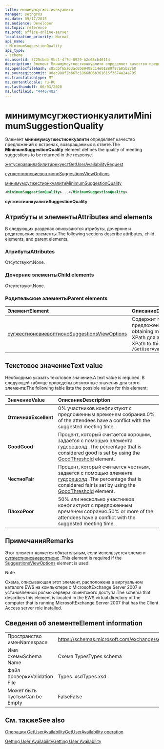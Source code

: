 ```yaml
---
title: минимумсугжестионкуалити
manager: sethgros
ms.date: 09/17/2015
ms.audience: Developer
ms.topic: reference
ms.prod: office-online-server
localization_priority: Normal
api_name:
- MinimumSuggestionQuality
api_type:
- schema
ms.assetid: 3725cbd4-9bc1-4f7d-8929-b2c68cb46114
description: Элемент Минимумсугжестионкуалити определяет качество предложений о встречах, возвращаемых в ответе.
ms.openlocfilehash: c85cbf65a63ac0b09408c14e01889f97a05b27b0
ms.sourcegitcommit: 88ec988f2bb67c1866d06b361615f3674a24e795
ms.translationtype: MT
ms.contentlocale: ru-RU
ms.lasthandoff: 06/03/2020
ms.locfileid: "44467482"
---
```

# <a name="minimumsuggestionquality"></a><span data-ttu-id="bc238-103">минимумсугжестионкуалити</span><span class="sxs-lookup"><span data-stu-id="bc238-103">MinimumSuggestionQuality</span></span>

<span data-ttu-id="bc238-104">Элемент **минимумсугжестионкуалити** определяет качество предложений о встречах, возвращаемых в ответе.</span><span class="sxs-lookup"><span data-stu-id="bc238-104">The **MinimumSuggestionQuality** element defines the quality of meeting suggestions to be returned in the response.</span></span> 
  
[<span data-ttu-id="bc238-105">жетусераваилабилитирекуест</span><span class="sxs-lookup"><span data-stu-id="bc238-105">GetUserAvailabilityRequest</span></span>](getuseravailabilityrequest.md)
  
[<span data-ttu-id="bc238-106">сугжестионсвиевоптионс</span><span class="sxs-lookup"><span data-stu-id="bc238-106">SuggestionsViewOptions</span></span>](suggestionsviewoptions.md)
  
[<span data-ttu-id="bc238-107">минимумсугжестионкуалити</span><span class="sxs-lookup"><span data-stu-id="bc238-107">MinimumSuggestionQuality</span></span>](minimumsuggestionquality.md)
  
```xml
<MinimumSuggestionQuality>...</MinimumSuggestionQuality>
```

 <span data-ttu-id="bc238-108">**сугжестионкуалити**</span><span class="sxs-lookup"><span data-stu-id="bc238-108">**SuggestionQuality**</span></span>
## <a name="attributes-and-elements"></a><span data-ttu-id="bc238-109">Атрибуты и элементы</span><span class="sxs-lookup"><span data-stu-id="bc238-109">Attributes and elements</span></span>

<span data-ttu-id="bc238-110">В следующих разделах описываются атрибуты, дочерние и родительские элементы.</span><span class="sxs-lookup"><span data-stu-id="bc238-110">The following sections describe attributes, child elements, and parent elements.</span></span>
  
### <a name="attributes"></a><span data-ttu-id="bc238-111">Атрибуты</span><span class="sxs-lookup"><span data-stu-id="bc238-111">Attributes</span></span>

<span data-ttu-id="bc238-112">Отсутствуют.</span><span class="sxs-lookup"><span data-stu-id="bc238-112">None.</span></span>
  
### <a name="child-elements"></a><span data-ttu-id="bc238-113">Дочерние элементы</span><span class="sxs-lookup"><span data-stu-id="bc238-113">Child elements</span></span>

<span data-ttu-id="bc238-114">Отсутствуют.</span><span class="sxs-lookup"><span data-stu-id="bc238-114">None.</span></span>
  
### <a name="parent-elements"></a><span data-ttu-id="bc238-115">Родительские элементы</span><span class="sxs-lookup"><span data-stu-id="bc238-115">Parent elements</span></span>

|<span data-ttu-id="bc238-116">**Элемент**</span><span class="sxs-lookup"><span data-stu-id="bc238-116">**Element**</span></span>|<span data-ttu-id="bc238-117">**Описание**</span><span class="sxs-lookup"><span data-stu-id="bc238-117">**Description**</span></span>|
|:-----|:-----|
|[<span data-ttu-id="bc238-118">сугжестионсвиевоптионс</span><span class="sxs-lookup"><span data-stu-id="bc238-118">SuggestionsViewOptions</span></span>](suggestionsviewoptions.md) <br/> |<span data-ttu-id="bc238-119">Содержит параметры для получения сведений о предложении собрания.</span><span class="sxs-lookup"><span data-stu-id="bc238-119">Contains the options for obtaining meeting suggestion information.</span></span>  <br/> <span data-ttu-id="bc238-120">XPath для этого элемента:</span><span class="sxs-lookup"><span data-stu-id="bc238-120">The following is the XPath to this element:</span></span>  <br/>  `/GetUserAvailabilityRequest/SuggestionViewOptions` <br/> |
   
## <a name="text-value"></a><span data-ttu-id="bc238-121">Текстовое значение</span><span class="sxs-lookup"><span data-stu-id="bc238-121">Text value</span></span>

<span data-ttu-id="bc238-122">Необходимо указать текстовое значение.</span><span class="sxs-lookup"><span data-stu-id="bc238-122">A text value is required.</span></span> <span data-ttu-id="bc238-123">В следующей таблице приведены возможные значения для этого элемента:</span><span class="sxs-lookup"><span data-stu-id="bc238-123">The following table lists the possible values for this element:</span></span>
  
|<span data-ttu-id="bc238-124">**Значение**</span><span class="sxs-lookup"><span data-stu-id="bc238-124">**Value**</span></span>|<span data-ttu-id="bc238-125">**Описание**</span><span class="sxs-lookup"><span data-stu-id="bc238-125">**Description**</span></span>|
|:-----|:-----|
|<span data-ttu-id="bc238-126">**Отличная**</span><span class="sxs-lookup"><span data-stu-id="bc238-126">**Excellent**</span></span> <br/> |<span data-ttu-id="bc238-127">0% участников конфликтуют с предложенным временем собрания.</span><span class="sxs-lookup"><span data-stu-id="bc238-127">0% of the attendees have a conflict with the suggested meeting time.</span></span>  <br/> |
|<span data-ttu-id="bc238-128">**Good**</span><span class="sxs-lookup"><span data-stu-id="bc238-128">**Good**</span></span> <br/> |<span data-ttu-id="bc238-129">Процент, который считается хорошим, задается с помощью элемента [гудсрешолд](goodthreshold.md) .</span><span class="sxs-lookup"><span data-stu-id="bc238-129">The percentage that is considered good is set by using the [GoodThreshold](goodthreshold.md) element.</span></span>  <br/> |
|<span data-ttu-id="bc238-130">**Честно**</span><span class="sxs-lookup"><span data-stu-id="bc238-130">**Fair**</span></span> <br/> |<span data-ttu-id="bc238-131">Процент, который считается честным, задается с помощью элемента [гудсрешолд](goodthreshold.md) .</span><span class="sxs-lookup"><span data-stu-id="bc238-131">The percentage that is considered fair is set by using the [GoodThreshold](goodthreshold.md) element.</span></span>  <br/> |
|<span data-ttu-id="bc238-132">**Плохо**</span><span class="sxs-lookup"><span data-stu-id="bc238-132">**Poor**</span></span> <br/> |<span data-ttu-id="bc238-133">50% или несколько участников конфликтуют с предложенным временем собрания.</span><span class="sxs-lookup"><span data-stu-id="bc238-133">50% or more of the attendees have a conflict with the suggested meeting time.</span></span>  <br/> |
   
## <a name="remarks"></a><span data-ttu-id="bc238-134">Примечания</span><span class="sxs-lookup"><span data-stu-id="bc238-134">Remarks</span></span>

<span data-ttu-id="bc238-135">Этот элемент является обязательным, если используется элемент [сугжестионсвиевоптионс](suggestionsviewoptions.md) .</span><span class="sxs-lookup"><span data-stu-id="bc238-135">This element is required if the [SuggestionsViewOptions](suggestionsviewoptions.md) element is used.</span></span> 
  
> [!NOTE]
> <span data-ttu-id="bc238-136">Схема, описывающая этот элемент, расположена в виртуальном каталоге EWS на компьютере с MicrosoftExchange Server 2007 и установленной ролью сервера клиентского доступа.</span><span class="sxs-lookup"><span data-stu-id="bc238-136">The schema that describes this element is located in the EWS virtual directory of the computer that is running MicrosoftExchange Server 2007 that has the Client Access server role installed.</span></span> 
  
## <a name="element-information"></a><span data-ttu-id="bc238-137">Сведения об элементе</span><span class="sxs-lookup"><span data-stu-id="bc238-137">Element information</span></span>

|||
|:-----|:-----|
|<span data-ttu-id="bc238-138">Пространство имен</span><span class="sxs-lookup"><span data-stu-id="bc238-138">Namespace</span></span>  <br/> |https://schemas.microsoft.com/exchange/services/2006/types  <br/> |
|<span data-ttu-id="bc238-139">Имя схемы</span><span class="sxs-lookup"><span data-stu-id="bc238-139">Schema Name</span></span>  <br/> |<span data-ttu-id="bc238-140">Схема Types</span><span class="sxs-lookup"><span data-stu-id="bc238-140">Types schema</span></span>  <br/> |
|<span data-ttu-id="bc238-141">Файл проверки</span><span class="sxs-lookup"><span data-stu-id="bc238-141">Validation File</span></span>  <br/> |<span data-ttu-id="bc238-142">Types. xsd</span><span class="sxs-lookup"><span data-stu-id="bc238-142">Types.xsd</span></span>  <br/> |
|<span data-ttu-id="bc238-143">Может быть пустым</span><span class="sxs-lookup"><span data-stu-id="bc238-143">Can be Empty</span></span>  <br/> |<span data-ttu-id="bc238-144">False</span><span class="sxs-lookup"><span data-stu-id="bc238-144">False</span></span>  <br/> |
   
## <a name="see-also"></a><span data-ttu-id="bc238-145">См. также</span><span class="sxs-lookup"><span data-stu-id="bc238-145">See also</span></span>



[<span data-ttu-id="bc238-146">Операция GetUserAvailability</span><span class="sxs-lookup"><span data-stu-id="bc238-146">GetUserAvailability operation</span></span>](getuseravailability-operation.md)


[<span data-ttu-id="bc238-147">Getting User Availability</span><span class="sxs-lookup"><span data-stu-id="bc238-147">Getting User Availability</span></span>](https://msdn.microsoft.com/library/d4133fcb-9b0f-4e6b-aadf-a389da83516a%28Office.15%29.aspx)

